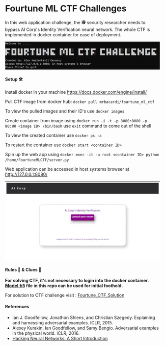 # Fourtune ML CTF Challenges

In this web application challenge, the :detective: security researcher needs to bypass AI Corp's Identity Verification neural network. The whole CTF is implemented in docker container for ease of deployment.

![Alt text](Images/Banner.PNG?raw=true "Banner")

#### Setup :hammer_and_wrench:
Install docker in your machine https://docs.docker.com/engine/install/

Pull CTF image from docker hub:
`docker pull mrbacardi/fourtune_ml_ctf`

To view the pulled images and their ID's use `docker images`

Create container from image using `docker run -i -t -p 8080:8080 -p 80:80 <image ID> /bin/bash`
use `exit` command to come out of the shell

To view the created container use `docker ps -a`

To restart the container use `docker start <container ID>`

Spin up the web app using `docker exec -it -u root <container ID> python /home/FourtuneMLCTF/server.py`

Web application can be accessed in host systems browser at http://127.0.0.1:8080/

<kbd>![Alt text](Images/Web_app.PNG?raw=true "Web_app")</kbd>

#### Rules :triangular_ruler: & Clues :monocle_face:
**For solving CTF, it's not necessary to login into the docker container. [Model.h5](model.h5) file in this repo can be used for initial foothold.**

For solution to CTF challenge visit : [Fourtune_CTF_Solution](Solution/)

#### References
+ Ian J. Goodfellow, Jonathon Shlens, and Christian Szegedy. Explaining
and harnessing adversarial examples. ICLR, 2015.
+ Alexey Kurakin, Ian Goodfellow, and Samy Bengio. Adversarial examples in the physical world. ICLR, 2016.
+ [Hacking Neural Networks: A Short Introduction](https://arxiv.org/pdf/1911.07658.pdf)
